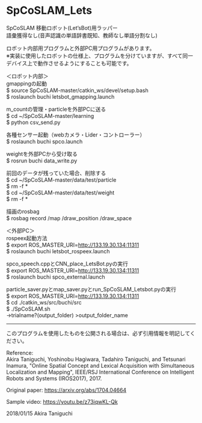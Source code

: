 # SpCoSLAM_Lets
SpCoSLAM  移動ロボット(Let’sBot)用ラッパー  
語彙獲得なし(音声認識の単語辞書既知、教師なし単語分割なし)

ロボット内部用プログラムと外部PC用プログラムがあります。  
※実装に使用したロボットの仕様上、プログラムを分けていますが、すべて同一デバイス上で動作させるようにすることも可能です。

＜ロボット内部＞  
gmappingの起動  
    $ source SpCoSLAM-master/catkin_ws/devel/setup.bash  
    $ roslaunch buchi letsbot_gmapping.launch  

m_countの管理・particleを外部PCに送る  
    $ cd ~/SpCoSLAM-master/learning  
    $ python csv_send.py  

各種センサー起動（webカメラ・Lider・コントローラー）  
    $ roslaunch buchi spco.launch  

weightを外部PCから受け取る  
    $ rosrun buchi data_write.py  

前回のデータが残っていた場合、削除する  
    $ cd ~/SpCoSLAM-master/data/test/particle  
    $ rm -f *  
    $ cd ~/SpCoSLAM-master/data/test/weight  
    $ rm -f *  

描画のrosbag  
    $ rosbag record /map /draw_position /draw_space  

＜外部PC＞  
rospeex起動方法  
    $ export ROS_MASTER_URI=http://133.19.30.134:11311  
    $ roslaunch buchi letsbot_rospeex.launch  

spco_speech.cppとCNN_place_LetsBot.pyの実行  
    $ export ROS_MASTER_URI=http://133.19.30.134:11311  
    $ roslaunch buchi spco_external.launch  

particle_saver.pyとmap_saver.pyとrun_SpCoSLAM_Letsbot.pyの実行  
    $ export ROS_MASTER_URI=http://133.19.30.134:11311  
    $ cd ./catkin_ws/src/buchi/src  
    $ ./SpCoSLAM.sh  
    ->trialname?(output_folder) >output_folder_name  


---
このプログラムを使用したものを公開される場合は、必ず引用情報を明記してください。

Reference:  
Akira Taniguchi, Yoshinobu Hagiwara, Tadahiro Taniguchi, and Tetsunari Inamura, "Online Spatial Concept and Lexical Acquisition with Simultaneous Localization and Mapping", IEEE/RSJ International Conference on Intelligent Robots and Systems (IROS2017), 2017.

Original paper:
https://arxiv.org/abs/1704.04664

Sample video:
https://youtu.be/z73iqwKL-Qk

2018/01/15  Akira Taniguchi
